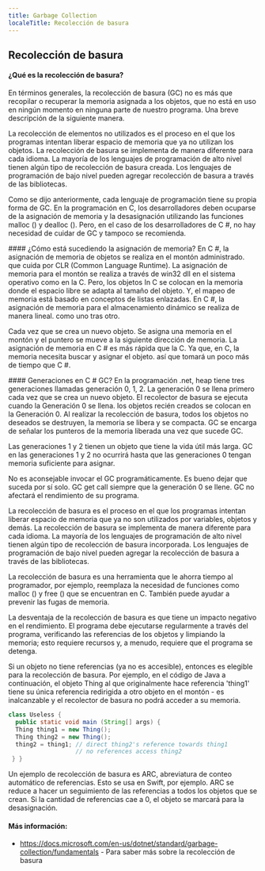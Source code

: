 ```yaml
---
title: Garbage Collection
localeTitle: Recolección de basura
---
```

## Recolección de basura

#### ¿Qué es la recolección de basura?

En términos generales, la recolección de basura (GC) no es más que recopilar o recuperar la memoria asignada a los objetos, que no está en uso en ningún momento en ninguna parte de nuestro programa. Una breve descripción de la siguiente manera.

La recolección de elementos no utilizados es el proceso en el que los programas intentan liberar espacio de memoria que ya no utilizan los objetos. La recolección de basura se implementa de manera diferente para cada idioma. La mayoría de los lenguajes de programación de alto nivel tienen algún tipo de recolección de basura creada. Los lenguajes de programación de bajo nivel pueden agregar recolección de basura a través de las bibliotecas.

Como se dijo anteriormente, cada lenguaje de programación tiene su propia forma de GC. En la programación en C, los desarrolladores deben ocuparse de la asignación de memoria y la desasignación utilizando las funciones malloc () y dealloc (). Pero, en el caso de los desarrolladores de C #, no hay necesidad de cuidar de GC y tampoco se recomienda.

\#### ¿Cómo está sucediendo la asignación de memoria? En C #, la asignación de memoria de objetos se realiza en el montón administrado. que cuida por CLR (Common Language Runtime). La asignación de memoria para el montón se realiza a través de win32 dll en el sistema operativo como en la C. Pero, los objetos In C se colocan en la memoria donde el espacio libre se adapta al tamaño del objeto. Y, el mapeo de memoria está basado en conceptos de listas enlazadas. En C #, la asignación de memoria para el almacenamiento dinámico se realiza de manera lineal. como uno tras otro.

Cada vez que se crea un nuevo objeto. Se asigna una memoria en el montón y el puntero se mueve a la siguiente dirección de memoria. La asignación de memoria en C # es más rápida que la C. Ya que, en C, la memoria necesita buscar y asignar el objeto. así que tomará un poco más de tiempo que C #.

\#### Generaciones en C # GC? En la programación .net, heap tiene tres generaciones llamadas generación 0, 1, 2. La generación 0 se llena primero cada vez que se crea un nuevo objeto. El recolector de basura se ejecuta cuando la Generación 0 se llena. los objetos recién creados se colocan en la Generación 0. Al realizar la recolección de basura, todos los objetos no deseados se destruyen, la memoria se libera y se compacta. GC se encarga de señalar los punteros de la memoria liberada una vez que sucede GC.

Las generaciones 1 y 2 tienen un objeto que tiene la vida útil más larga. GC en las generaciones 1 y 2 no ocurrirá hasta que las generaciones 0 tengan memoria suficiente para asignar.

No es aconsejable invocar el GC programáticamente. Es bueno dejar que suceda por sí solo. GC get call siempre que la generación 0 se llene. GC no afectará el rendimiento de su programa.

La recolección de basura es el proceso en el que los programas intentan liberar espacio de memoria que ya no son utilizados por variables, objetos y demás. La recolección de basura se implementa de manera diferente para cada idioma. La mayoría de los lenguajes de programación de alto nivel tienen algún tipo de recolección de basura incorporada. Los lenguajes de programación de bajo nivel pueden agregar la recolección de basura a través de las bibliotecas.

La recolección de basura es una herramienta que le ahorra tiempo al programador, por ejemplo, reemplaza la necesidad de funciones como malloc () y free () que se encuentran en C. También puede ayudar a prevenir las fugas de memoria.

La desventaja de la recolección de basura es que tiene un impacto negativo en el rendimiento. El programa debe ejecutarse regularmente a través del programa, verificando las referencias de los objetos y limpiando la memoria; esto requiere recursos y, a menudo, requiere que el programa se detenga.

Si un objeto no tiene referencias (ya no es accesible), entonces es elegible para la recolección de basura. Por ejemplo, en el código de Java a continuación, el objeto Thing al que originalmente hace referencia 'thing1' tiene su única referencia redirigida a otro objeto en el montón - es inalcanzable y el recolector de basura no podrá acceder a su memoria.

```java
class Useless { 
  public static void main (String[] args) { 
  Thing thing1 = new Thing(); 
  Thing thing2 = new Thing(); 
  thing2 = thing1; // direct thing2's reference towards thing1 
                   // no references access thing2 
 } } 
```

Un ejemplo de recolección de basura es ARC, abreviatura de conteo automático de referencias. Esto se usa en Swift, por ejemplo. ARC se reduce a hacer un seguimiento de las referencias a todos los objetos que se crean. Si la cantidad de referencias cae a 0, el objeto se marcará para la desasignación.

#### Más información:

*   https://docs.microsoft.com/en-us/dotnet/standard/garbage-collection/fundamentals - Para saber más sobre la recolección de basura
